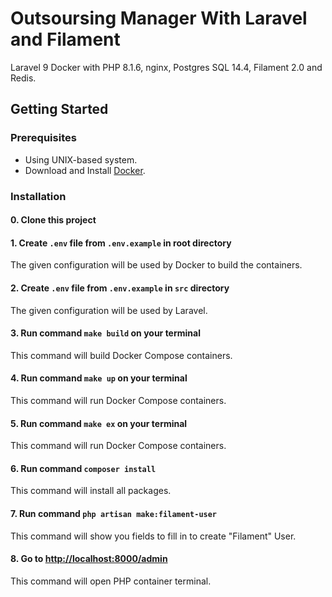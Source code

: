 # Outsoursing Manager With Laravel and Filament
Laravel 9 Docker with PHP 8.1.6, nginx, Postgres SQL 14.4, Filament 2.0 and Redis.

## Getting Started
### Prerequisites
- Using UNIX-based system.
- Download and Install [Docker](https://docs.docker.com/engine/install/).

### Installation
#### 0. Clone this project

#### 1. Create `.env` file from `.env.example` in root directory
The given configuration will be used by Docker to build the containers.  

#### 2. Create `.env` file from `.env.example` in `src` directory
The given configuration will be used by Laravel.  

#### 3. Run command `make build` on your terminal
This command will build Docker Compose containers.

#### 4. Run command `make up` on your terminal
This command will run Docker Compose containers.

#### 5. Run command `make ex` on your terminal
This command will run Docker Compose containers.

#### 6. Run command `composer install`
This command will install all packages.  

#### 7. Run command `php artisan make:filament-user`
This command will show you fields to fill in to create "Filament" User.  

#### 8. Go to [http://localhost:8000/admin](http://localhost:8000/admin) 
This command will open PHP container terminal.  
